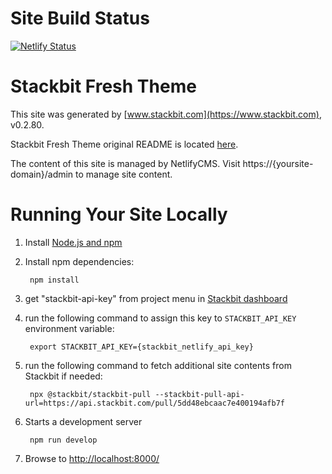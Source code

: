 # Site Build Status

[![Netlify Status](https://api.netlify.com/api/v1/badges/1200614e-c56b-4077-af9c-d4f95fb556ac/deploy-status)](https://app.netlify.com/sites/thrashers-edge/deploys)

# Stackbit Fresh Theme

This site was generated by [www.stackbit.com](https://www.stackbit.com), v0.2.80.

Stackbit Fresh Theme original README is located [here](./README.theme.md).

The content of this site is managed by NetlifyCMS. Visit https://{yoursite-domain}/admin to manage site content.

# Running Your Site Locally

1. Install [Node.js and npm](https://nodejs.org/en/)

1. Install npm dependencies:

        npm install

1. get "stackbit-api-key" from project menu in [Stackbit dashboard](https://app.stackbit.com/dashboard)

1. run the following command to assign this key to `STACKBIT_API_KEY` environment variable:

        export STACKBIT_API_KEY={stackbit_netlify_api_key}

1. run the following command to fetch additional site contents from Stackbit if needed:

        npx @stackbit/stackbit-pull --stackbit-pull-api-url=https://api.stackbit.com/pull/5dd48ebcaac7e400194afb7f

1. Starts a development server

        npm run develop

1. Browse to [http://localhost:8000/](http://localhost:8000/)